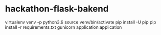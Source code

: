 # hackathon-flask-bakend

virtualenv venv -p python3.9
source venv/bin/activate
pip install -U pip
pip install -r requirements.txt
gunicorn application:application
